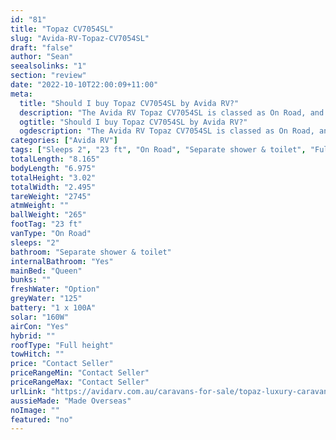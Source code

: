 ```yaml
---
id: "81"
title: "Topaz CV7054SL"
slug: "Avida-RV-Topaz-CV7054SL"
draft: "false"
author: "Sean"
seealsolinks: "1"
section: "review"
date: "2022-10-10T22:00:09+11:00"
meta:
  title: "Should I buy Topaz CV7054SL by Avida RV?"
  description: "The Avida RV Topaz CV7054SL is classed as On Road, and sleeps 2 people. It is Made Overseas and comes in at 23 ft. It generally has Separate shower & toilet."
  ogtitle: "Should I buy Topaz CV7054SL by Avida RV?"
  ogdescription: "The Avida RV Topaz CV7054SL is classed as On Road, and sleeps 2 people. It is Made Overseas and comes in at 23 ft. It generally has Separate shower & toilet."
categories: ["Avida RV"]
tags: ["Sleeps 2", "23 ft", "On Road", "Separate shower & toilet", "Full height", "Price Unknown", "Made Overseas"]
totalLength: "8.165"
bodyLength: "6.975"
totalHeight: "3.02"
totalWidth: "2.495"
tareWeight: "2745"
atmWeight: ""
ballWeight: "265"
footTag: "23 ft"
vanType: "On Road"
sleeps: "2"
bathroom: "Separate shower & toilet"
internalBathroom: "Yes"
mainBed: "Queen"
bunks: ""
freshWater: "Option"
greyWater: "125"
battery: "1 x 100A"
solar: "160W"
airCon: "Yes"
hybrid: ""
roofType: "Full height"
towHitch: ""
price: "Contact Seller"
priceRangeMin: "Contact Seller"
priceRangeMax: "Contact Seller"
urlLink: "https://avidarv.com.au/caravans-for-sale/topaz-luxury-caravan/"
aussieMade: "Made Overseas"
noImage: ""
featured: "no"
---
```

